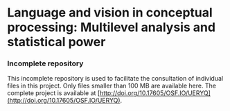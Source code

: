 
# Language and vision in conceptual processing: Multilevel analysis and statistical power

### Incomplete repository

This incomplete repository is used to facilitate the consultation of individual files in this project. Only files smaller than 100 MB are available here. The complete project is available at [http://doi.org/10.17605/OSF.IO/UERYQ](http://doi.org/10.17605/OSF.IO/UERYQ).

